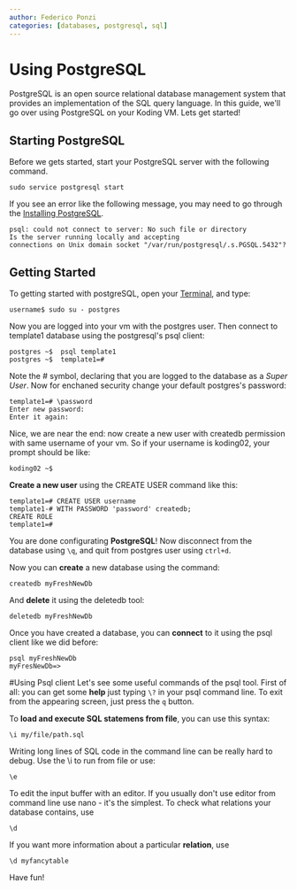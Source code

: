```yaml
---
author: Federico Ponzi
categories: [databases, postgresql, sql]
---
```


# Using PostgreSQL


PostgreSQL is an open source relational database management system that 
provides an implementation of the SQL query language. In this guide, 
we'll go over using PostgreSQL on your Koding VM. Lets get started!

## Starting PostgreSQL

Before we gets started, start your PostgreSQL server with the following 
command.

```
sudo service postgresql start
```

If you see an error like the following message, you may need to go 
through the [Installing PostgreSQL](/guides/installing-postgresql).

```
psql: could not connect to server: No such file or directory
Is the server running locally and accepting
connections on Unix domain socket "/var/run/postgresql/.s.PGSQL.5432"?
```

## Getting Started

To getting started with postgreSQL, open your [Terminal](https://koding.com/Terminal), and type:

    username$ sudo su - postgres

Now you are logged into your vm with the postgres user. Then connect to template1 database using the postgresql's psql client:

    postgres ~$  psql template1
    postgres ~$  template1=#
    
Note the # symbol, declaring that you are logged to the database as a *Super User*. Now for enchaned security change your default postgres's password:

    template1=# \password
    Enter new password:
    Enter it again:
    
Nice, we are near the end: now create a new user with createdb permission with same username of your vm. So if your username is koding02, your prompt should be like:

    koding02 ~$
    
**Create a new user** using the CREATE USER command like this:

    template1=# CREATE USER username
    template1-# WITH PASSWORD 'password' createdb;
    CREATE ROLE
    template1=#

You are done configurating **PostgreSQL**! Now disconnect from the database using `\q`, and quit from postgres user using `ctrl+d`.

Now you can **create** a new database using the command:

    createdb myFreshNewDb

And **delete** it using the deletedb tool:
    
    deletedb myFreshNewDb
    
Once you have created a database, you can **connect** to it using the psql client like we did before:

    psql myFreshNewDb
    myFresNewDb=>

#Using Psql client
Let's see some useful commands of the psql tool. 
First of all: you can get some **help** just typing `\?` in your psql command line.
To exit from the appearing screen, just press the `q` button.

To **load and execute SQL statemens from file**, you can use this syntax:

    \i my/file/path.sql

Writing long lines of SQL code in the command line can be really hard to debug. Use the \i to run from file or use:

    \e

To edit the input buffer with an editor. If you usually don't use editor from command line use nano - it's the simplest.
To check what relations your database contains, use

    \d
If you want more information about a particular **relation**, use

    \d myfancytable

Have fun!
    
    
